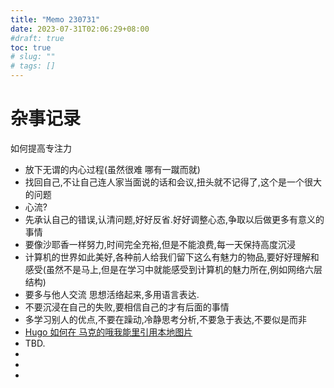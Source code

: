 ```yaml
---
title: "Memo 230731"
date: 2023-07-31T02:06:29+08:00
#draft: true
toc: true
# slug: ""
# tags: []
---
```

# 杂事记录
如何提高专注力
- 放下无谓的内心过程(虽然很难 哪有一蹴而就)
- 找回自己,不让自己连人家当面说的话和会议,扭头就不记得了,这个是一个很大的问题
- 心流?
- 先承认自己的错误,认清问题,好好反省.好好调整心态,争取以后做更多有意义的事情
- 要像沙耶香一样努力,时间完全充裕,但是不能浪费,每一天保持高度沉浸
- 计算机的世界如此美好,各种前人给我们留下这么有魅力的物品,要好好理解和感受(虽然不是马上,但是在学习中就能感受到计算机的魅力所在,例如网络六层结构)
- 要多与他人交流 思想活络起来,多用语言表达.
- 不要沉浸在自己的失败,要相信自己的才有后面的事情
- 多学习别人的优点,不要在躁动,冷静思考分析,不要急于表达,不要似是而非
- [Hugo 如何在 马克的哦我能里引用本地图片](https://jincheng9.github.io/post/hugo-add-img/)
- TBD.
-
-
-
